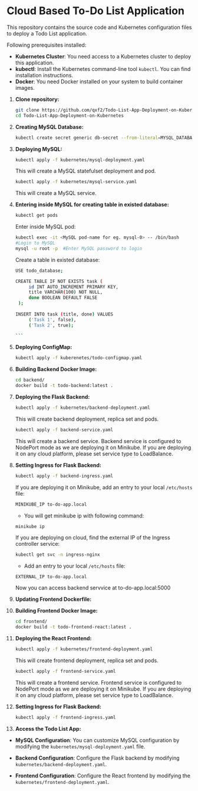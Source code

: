 # Cloud Based To-Do List Application

This repository contains the source code and Kubernetes configuration files to deploy a Todo List application.

Following prerequisites installed:

- **Kubernetes Cluster**: You need access to a Kubernetes cluster to deploy this application. 
- **kubectl**: Install the Kubernetes command-line tool `kubectl`. You can find installation instructions. 
- **Docker**: You need Docker installed on your system to build container images. 

1. **Clone repository:**
   ```bash
   git clone https://github.com/qxf2/Todo-List-App-Deployment-on-Kubernetes.git
   cd Todo-List-App-Deployment-on-Kubernetes
   ```

2. **Creating MySQL Database:**
   ```bash
   kubectl create secret generic db-secret --from-literal=MYSQL_DATABASE=todo_database --from-literal=MYSQL_ROOT_PASSWORD=<db_password> --from-literal=DATABASE_USER=root
   ```

3. **Deploying MySQL:**
   ```bash
   kubectl apply -f kubernetes/mysql-deployment.yaml
   ```
   This will create a MySQL statefulset deployment and pod. 
   
   ```bash
   kubectl apply -f kubernetes/mysql-service.yaml
   ```
   This will create a MySQL service.

4. **Entering inside MySQL for creating table in existed database:**
   ```bash
   kubectl get pods
   ```
   Enter inside MySQL pod:
   ```bash
   kubectl exec -it <MySQL pod-name for eg. mysql-0> -- /bin/bash 
   #Login to MySQL
   mysql -u root -p  #Enter MySQL password to login
   ```
   Create a table in existed database:
   ````bash
   USE todo_database;

   CREATE TABLE IF NOT EXISTS task (
        id INT AUTO_INCREMENT PRIMARY KEY,
        title VARCHAR(100) NOT NULL,
        done BOOLEAN DEFAULT FALSE
    );
    
   INSERT INTO task (title, done) VALUES
        ('Task 1', false),
        ('Task 2', true);

   ```

5. **Deploying ConfigMap:**
    ```bash
    kubectl apply -f kuberenetes/todo-configmap.yaml
    ```

6. **Building Backend Docker Image:**
    ```bash
    cd backend/
    docker build -t todo-backend:latest .
    ```

7. **Deploying the Flask Backend:** 
    ```bash
    kubectl apply -f kubernetes/backend-deployment.yaml
    ```
    This will create backend deployment, replica set and pods.
    ```bash
    kubectl apply -f backend-service.yaml
    ```
    This will create a backend service. Backend service is configured to NodePort mode as we are deploying it on Minikube. If you are deploying it on any cloud platform, please set service type to LoadBalance.

8. **Setting Ingress for Flask Backend:**
    ```bash
    kubectl apply -f backend-ingress.yaml
    ```
    If you are deploying it on Minikube, add an entry to your local `/etc/hosts` file:

     ```bash
     MINIKUBE_IP to-do-app.local
     ```
    - You will get minikube ip with following command:
    ```bash
    minikube ip
    ```
    If you are deploying on cloud, find the external IP of the Ingress controller service:

     ```bash
     kubectl get svc -n ingress-nginx
     ```

   - Add an entry to your local `/etc/hosts` file:

    ```
    EXTERNAL_IP to-do-app.local
    ```
    Now you can access backend servvice at to-do-app.local:5000

9. **Updating Frontend Dockerfile:**

10. **Building Frontend Docker Image:**
    ```bash
    cd frontend/
    docker build -t todo-frontend-react:latest .
    ```

11. **Deploying the React Frontend:** 
    ```bash
    kubectl apply -f kubernetes/frontend-deployment.yaml
    ```
    This will create frontend deployment, replica set and pods.
    ```bash
    kubectl apply -f frontend-service.yaml
    ```
    This will create a frontend service. Frontend service is configured to NodePort mode as we are deploying it on Minikube. If you are deploying it on any cloud platform, please set service type to LoadBalance.

12. **Setting Ingress for Flask Backend:**
    ```bash
    kubectl apply -f frontend-ingress.yaml
    ```

13. **Access the Todo List App:**

- **MySQL Configuration**: You can customize MySQL configuration by modifying the `kubernetes/mysql-deployment.yaml` file.

- **Backend Configuration**: Configure the Flask backend by modifying `kubernetes/backend-deployment.yaml`.

- **Frontend Configuration**: Configure the React frontend by modifying the `kubernetes/frontend-deployment.yaml`.


